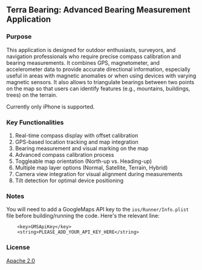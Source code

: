 
## Terra Bearing: Advanced Bearing Measurement Application

### Purpose
This application is designed for outdoor enthusiasts, surveyors, and navigation professionals who require precise compass calibration and bearing measurements. It combines GPS, magnetometer, and accelerometer data to provide accurate directional information, especially useful in areas with magnetic anomalies or when using devices with varying magnetic sensors. It also allows to  triangulate bearings between two points on the map so that users can identify features (e.g., mountains, buildings, trees) on the terrain.

Currently only iPhone is supported.

### Key Functionalities

1. Real-time compass display with offset calibration
2. GPS-based location tracking and map integration
3. Bearing measurement and visual marking on the map
4. Advanced compass calibration process
5. Toggleable map orientation (North-up vs. Heading-up)
6. Multiple map layer options (Normal, Satellite, Terrain, Hybrid)
7. Camera view integration for visual alignment during measurements
8. Tilt detection for optimal device positioning

### Notes

You will need to add a GoogleMaps API key to the ```ios/Runner/Info.plist``` file before building/running the code. Here's the relevant line:

```
	<key>GMSApiKey</key>
	<string>PLEASE_ADD_YOUR_API_KEY_HERE</string>
```

### License

[Apache 2.0](LICENSE)


